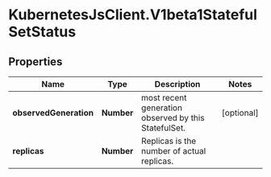 # KubernetesJsClient.V1beta1StatefulSetStatus

## Properties
Name | Type | Description | Notes
------------ | ------------- | ------------- | -------------
**observedGeneration** | **Number** | most recent generation observed by this StatefulSet. | [optional] 
**replicas** | **Number** | Replicas is the number of actual replicas. | 


